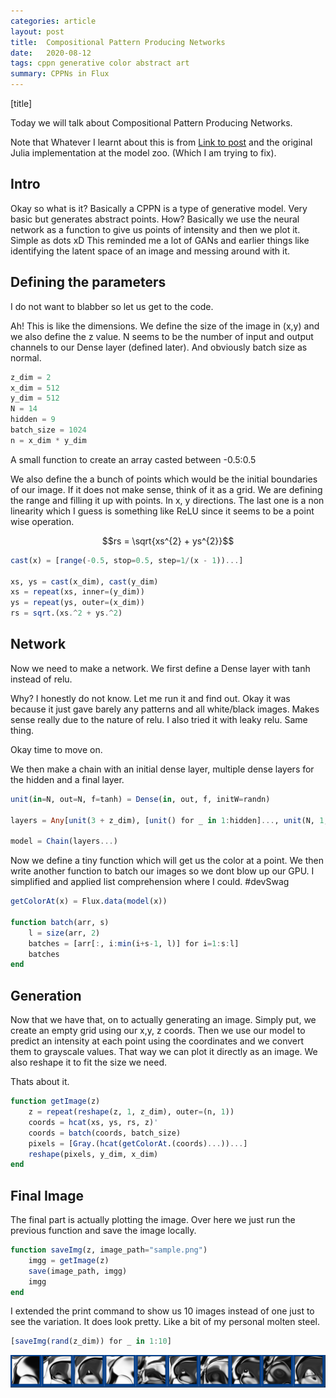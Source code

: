 ```yaml
---
categories: article
layout: post
title:  Compositional Pattern Producing Networks
date:   2020-08-12
tags: cppn generative color abstract art
summary: CPPNs in Flux
---
```


[title]

Today we will talk about Compositional Pattern Producing Networks. 

Note that Whatever I learnt about this is from [Link to post](https://blog.otoro.net/2016/03/25/generating-abstract-patterns-with-tensorflow/) and the original Julia implementation at the model zoo. (Which I am trying to fix).

## Intro
Okay so what is it? Basically a CPPN is a type of generative model. Very basic but generates abstract points. How? Basically we use the neural network as a function to give us points of intensity and then we plot it. Simple as dots xD
This reminded me a lot of GANs and earlier things like identifying the latent space of an image and messing around with it.

## Defining the parameters

I do not want to blabber so let us get to the code.

Ah! This is like the dimensions. We define the size of the image in (x,y) and we also define the z value. N seems to be the number of input and output channels to our Dense layer (defined later). And obviously batch size as normal. 

```julia
z_dim = 2
x_dim = 512
y_dim = 512
N = 14
hidden = 9
batch_size = 1024
n = x_dim * y_dim

```

A small function to create an array casted between -0.5:0.5 

We also define the a bunch of points which would be the initial boundaries of our image. If it does not make sense, think of it as a grid. We are defining the range and filling it up with points. In x, y directions. The last one is a non linearity which I guess is something like ReLU since it seems to be a point wise operation.

$$rs = \sqrt{xs^{2} + ys^{2}}$$

``` julia
cast(x) = [range(-0.5, stop=0.5, step=1/(x - 1))...]

xs, ys = cast(x_dim), cast(y_dim)
xs = repeat(xs, inner=(y_dim))
ys = repeat(ys, outer=(x_dim))
rs = sqrt.(xs.^2 + ys.^2)
```

## Network

Now we need to make a network.
We first define a Dense layer with tanh instead of relu. 

Why? I honestly do not know. Let me run it and find out. Okay it was because it just gave barely any patterns and all white/black images. Makes sense really due to the nature of relu. I also tried it with leaky relu. Same thing.

Okay time to move on.

We then make a chain with an initial dense layer, multiple dense layers for the hidden and a final layer.

``` julia
unit(in=N, out=N, f=tanh) = Dense(in, out, f, initW=randn)

layers = Any[unit(3 + z_dim), [unit() for _ in 1:hidden]..., unit(N, 1, σ)]

model = Chain(layers...)
```

Now we define a tiny function which will get us the color at a point. We then write another function to batch our images so we dont blow up our GPU. I simplified and applied list comprehension where I could. #devSwag

``` julia
getColorAt(x) = Flux.data(model(x))

function batch(arr, s)
    l = size(arr, 2)
    batches = [arr[:, i:min(i+s-1, l)] for i=1:s:l]
    batches
end
```

## Generation

Now that we have that, on to actually generating an image.
Simply put, we create an empty grid using our x,y, z coords.
Then we use our model to predict an intensity at each point using the coordinates and we convert them to grayscale values. That way we can plot it directly as an image. 
We also reshape it to fit the size we need.

Thats about it.

``` julia
function getImage(z)
    z = repeat(reshape(z, 1, z_dim), outer=(n, 1))
    coords = hcat(xs, ys, rs, z)'
    coords = batch(coords, batch_size)
    pixels = [Gray.(hcat(getColorAt.(coords)...))...]
    reshape(pixels, y_dim, x_dim)
end
```

## Final Image
The final part is actually plotting the image. Over here we just run the previous function and save the image locally.

``` julia
function saveImg(z, image_path="sample.png")
    imgg = getImage(z)
    save(image_path, imgg)
    imgg
end
```

I extended the print command to show us 10 images instead of one just to see the variation. It does look pretty. Like a bit of my personal molten steel.

``` julia
[saveImg(rand(z_dim)) for _ in 1:10]
```

![](/img/cppn.png)
